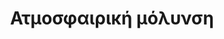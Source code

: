 ---
layout: slides
title: Ατμοσφαιρική μόλυνση
caption: Διαφάνειες για το κεφάλαιο Ατμοσφαιρική μόλυνση
image_url: /images/city_pollution.jpg
slides:


---